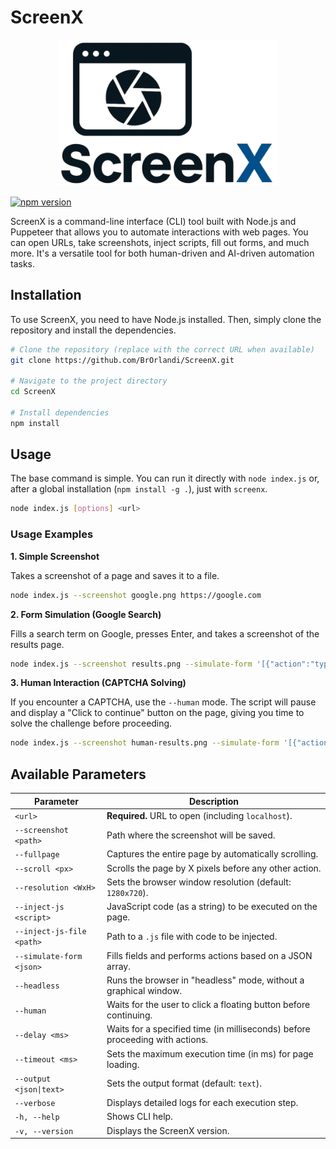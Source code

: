 # ScreenX

<div align="center">
<img src="logo.png" alt="ScreenX Logo" width="350"/>
<p></p>
</div>

[![npm version](https://img.shields.io/npm/v/screenx.svg)](https://www.npmjs.com/package/screenx)

ScreenX is a command-line interface (CLI) tool built with Node.js and Puppeteer that allows you to automate interactions with web pages. You can open URLs, take screenshots, inject scripts, fill out forms, and much more. It's a versatile tool for both human-driven and AI-driven automation tasks.

## Installation

To use ScreenX, you need to have Node.js installed. Then, simply clone the repository and install the dependencies.

```bash
# Clone the repository (replace with the correct URL when available)
git clone https://github.com/BrOrlandi/ScreenX.git

# Navigate to the project directory
cd ScreenX

# Install dependencies
npm install
```

## Usage

The base command is simple. You can run it directly with `node index.js` or, after a global installation (`npm install -g .`), just with `screenx`.

```bash
node index.js [options] <url>
```

### Usage Examples

**1. Simple Screenshot**

Takes a screenshot of a page and saves it to a file.

```bash
node index.js --screenshot google.png https://google.com
```

**2. Form Simulation (Google Search)**

Fills a search term on Google, presses Enter, and takes a screenshot of the results page.

```bash
node index.js --screenshot results.png --simulate-form '[{"action":"type", "selector":"textarea[name=q]", "value":"Artificial Intelligence"}, {"action":"press", "key":"Enter"}]' https://www.google.com
```

**3. Human Interaction (CAPTCHA Solving)**

If you encounter a CAPTCHA, use the `--human` mode. The script will pause and display a "Click to continue" button on the page, giving you time to solve the challenge before proceeding.

```bash
node index.js --screenshot human-results.png --simulate-form '[{"action":"type", "selector":"textarea[name=q]", "value":"Artificial Intelligence"}, {"action":"press", "key":"Enter"}]' --human https://www.google.com
```

## Available Parameters

| Parameter                 | Description                                                                  |
| ------------------------- | ---------------------------------------------------------------------------- |
| `<url>`                   | **Required.** URL to open (including `localhost`).                           |
| `--screenshot <path>`     | Path where the screenshot will be saved.                                     |
| `--fullpage`              | Captures the entire page by automatically scrolling.                         |
| `--scroll <px>`           | Scrolls the page by X pixels before any other action.                        |
| `--resolution <WxH>`      | Sets the browser window resolution (default: `1280x720`).                    |
| `--inject-js <script>`    | JavaScript code (as a string) to be executed on the page.                    |
| `--inject-js-file <path>` | Path to a `.js` file with code to be injected.                               |
| `--simulate-form <json>`  | Fills fields and performs actions based on a JSON array.                     |
| `--headless`              | Runs the browser in "headless" mode, without a graphical window.             |
| `--human`                 | Waits for the user to click a floating button before continuing.             |
| `--delay <ms>`            | Waits for a specified time (in milliseconds) before proceeding with actions. |
| `--timeout <ms>`          | Sets the maximum execution time (in ms) for page loading.                    |
| `--output <json\|text>`   | Sets the output format (default: `text`).                                    |
| `--verbose`               | Displays detailed logs for each execution step.                              |
| `-h, --help`              | Shows CLI help.                                                              |
| `-v, --version`           | Displays the ScreenX version.                                                |
